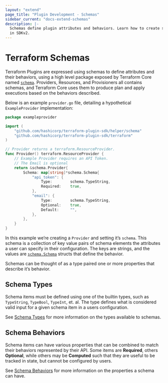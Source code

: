 ```yaml
---
layout: "extend"
page_title: "Plugin Development - Schemas"
sidebar_current: "docs-extend-schemas"
description: |-
  Schemas define plugin attributes and behaviors. Learn how to create schemas
  in SDKv2.
---
```


# Terraform Schemas

Terraform Plugins are expressed using schemas to define attributes and their
behaviors, using a high level package exposed by Terraform Core named
[`schema`](https://github.com/hashicorp/terraform-plugin-sdk/tree/main/helper/schema).
Providers, Resources, and Provisioners all contains schemas, and Terraform Core
uses them to produce plan and apply executions based on the behaviors described.

Below is an example `provider.go` file, detailing a hypothetical `ExampleProvider` implementation:

```go
package exampleprovider

import (
	"github.com/hashicorp/terraform-plugin-sdk/helper/schema"
	"github.com/hashicorp/terraform-plugin-sdk/terraform"
)

// Provider returns a terraform.ResourceProvider.
func Provider() terraform.ResourceProvider {
	// Example Provider requires an API Token.
	// The Email is optional
	return &schema.Provider{
		Schema: map[string]*schema.Schema{
			"api_token": {
				Type:        schema.TypeString,
				Required:    true,
			},
			"email": {
				Type:        schema.TypeString,
				Optional:    true,
				Default:     "",
			},
		},
	}
}
```

In this example we’re creating a `Provider` and setting it’s `schema`. This
schema is a collection of key value pairs of schema elements the attributes a
user can specify in their configuration. The keys are strings, and the values
are
[`schema.Schema`](https://github.com/hashicorp/terraform-plugin-sdk/blob/9f0df37a8fdb2627ae32db6ceaf7f036d89b6768/helper/schema/schema.go#L61)
structs that define the behavior.

Schemas can be thought of as a type paired one or more properties that describe
it’s behavior.

## Schema Types

Schema items must be defined using one of the builtin types, such as
`TypeString`, `TypeBool`, `TypeInt`, et. al. The type defines what is considered
valid input for a given schema item in a users configuration.

See [Schema Types](/docs/extend/schemas/schema-types.html) for more
information on the types available to schemas.

## Schema Behaviors

Schema items can have various properties that can be combined to match their
behaviors represented by their API. Some items are **Required**, others
**Optional**, while others may be **Computed** such that they are useful to be
tracked in state, but cannot be configured by users.

See [Schema Behaviors](/docs/extend/schemas/schema-behaviors.html) for more
information on the properties a schema can have.
